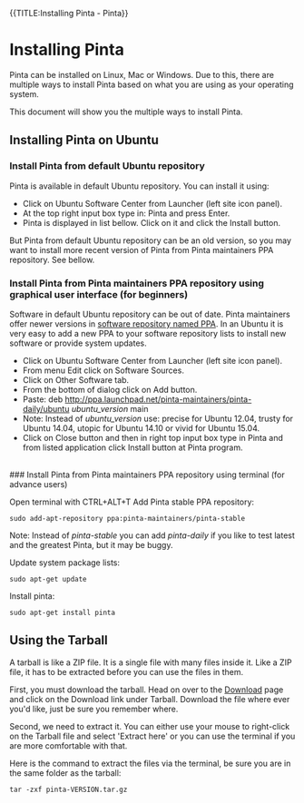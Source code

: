 {{TITLE:Installing Pinta - Pinta}}
# Installing Pinta

Pinta can be installed on Linux, Mac or Windows. Due to this, there are multiple ways to install Pinta based on what you are using as your operating system.

This document will show you the multiple ways to install Pinta.

## Installing Pinta on Ubuntu
### Install Pinta from default Ubuntu repository
Pinta is available in default Ubuntu repository. You can install it using:

* Click on Ubuntu Software Center from Launcher (left site icon panel).
* At the top right input box type in: Pinta and press Enter.
* Pinta is displayed in list bellow. Click on it and click the Install button.

But Pinta from default Ubuntu repository can be an old version, so you may want to install more recent version of Pinta from Pinta maintainers PPA repository. See bellow.
<br />
### Install Pinta from Pinta maintainers PPA repository using graphical user interface (for beginners)
Software in default Ubuntu repository can be out of date. Pinta maintainers offer newer versions in [software repository named PPA][1]. In an Ubuntu it is very easy to add a new PPA to your software repository lists to install new software or provide system updates.

* Click on Ubuntu Software Center from Launcher (left site icon panel).
* From menu Edit click on Software Sources.
* Click on Other Software tab.
* From the bottom of dialog click on Add button.
* Paste: deb http://ppa.launchpad.net/pinta-maintainers/pinta-daily/ubuntu *ubuntu_version* main
* Note: Instead of *ubuntu_version* use: precise for Ubuntu 12.04, trusty for Ubuntu 14.04, utopic for Ubuntu 14.10 or vivid for Ubuntu 15.04.
* Click on Close button and then in right top input box type in Pinta and from listed application click Install button at Pinta program.
<br />
### Install Pinta from Pinta maintainers PPA repository using terminal (for advance users)

Open terminal with CTRL+ALT+T
Add Pinta stable PPA repository:

`sudo add-apt-repository ppa:pinta-maintainers/pinta-stable`

Note: Instead of *pinta-stable* you can add *pinta-daily* if you like to test latest and the greatest Pinta, but it may be buggy.

Update system package lists:

`sudo apt-get update`

Install pinta:

`sudo apt-get install pinta`
<br />
## Using the Tarball

A tarball is like a ZIP file. It is a single file with many files inside it. Like a ZIP file, it has to be extracted before you can use the files in them.

First, you must download the tarball. Head on over to the [Download][2] page and click on the Download link under Tarball. Download the file where ever you'd like, just be sure you remember where.

Second, we need to extract it. You can either use your mouse to right-click on the Tarball file and select 'Extract here' or you can use the terminal if you are more comfortable with that.

Here is the command to extract the files via the terminal, be sure you are in the same folder as the tarball:

`tar -zxf pinta-VERSION.tar.gz`

[1]: http://help.launchpad.net/Packaging/PPA
[2]: http://pinta-project.com/releases
